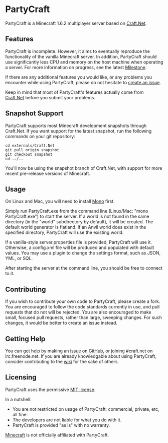 # PartyCraft

PartyCraft is a Minecraft 1.6.2 multiplayer server based on [Craft.Net](https://github.com/SirCmpwn/Craft.Net).

## Features

PartyCraft is incomplete. However, it aims to eventually reproduce the functionality of the vanilla
Minecraft server. In addition, PartyCraft should use significantly less CPU and memory on the host
machine when operating a server. For more information on progress, see the latest
[Milestone](https://github.com/SirCmpwn/PartyCraft/issues/milestones).

If there are any additional features you would like, or any problems you encounter while using
PartyCraft, please do not hesitate to [create an issue](https://github.com/SirCmpwn/Craft.Net/issues).

Keep in mind that most of PartyCraft's features actually come from
[Craft.Net](https://github.com/SirCmpwn/Craft.Net) before you submit your problems.

## Snapshot Support

PartyCraft supports most Minecraft development snapshots through Craft.Net. If you want support for the
latest snapshot, run the following commands on your git repository:

    cd externals/Craft.Net
    git pull origin snapshot
    git checkout snapshot
    cd ../..

You'll now be using the snapshot branch of Craft.Net, with support for more recent pre-release versions
of Minecraft.

## Usage

On Linux and Mac, you will need to install [Mono](https://github.com/mono/mono) first.

Simply run PartyCraft.exe from the command line (Linux/Mac: "mono PartyCraft.exe") to start the server.
If a world is not found in the same directory (in the "world" subdirectory by default), it will be
created. The default world generator is flatland. If an Anvil world does exist in the specified directory,
PartyCraft will use the existing world.

If a vanilla-style server.properties file is provided, PartyCraft will use it. Otherwise, a config.xml
file will be produced and populated with default values. You may use a plugin to change the settings format,
such as JSON, YML, or SQL.

After starting the server at the command line, you should be free to connect to it.

## Contributing

If you wish to contribute your own code to PartyCraft, please create a fork. You are encouraged to follow the
code standards currently in use, and pull requests that do not will be rejected. You are also encouraged to
make small, focused pull requests, rather than large, sweeping changes. For such changes, it would be better
to create an issue instead.

## Getting Help

You can get help by making an [issue on GitHub](https://github.com/SirCmpwn/PartyCraft/issues), or joining
\#craft.net on irc.freenode.net. If you are already knowledgable about using PartyCraft, consider contributing
to the [wiki](https://github.com/SirCmpwn/PartyCraft/wiki) for the sake of others.

## Licensing

PartyCraft uses the permissive [MIT license](http://www.opensource.org/licenses/mit-license.php/).

In a nutshell:

* You are not restricted on usage of PartyCraft; commercial, private, etc, all fine.
* The developers are not liable for what you do with it.
* PartyCraft is provided "as is" with no warranty.

[Minecraft](http://minecraft.net/) is not officially affiliated with PartyCraft.
